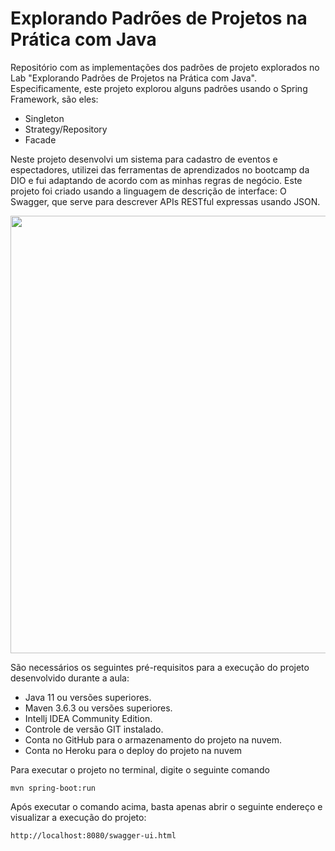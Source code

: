 # Explorando Padrões de Projetos na Prática com Java

Repositório com as implementações dos padrões de projeto explorados no Lab "Explorando Padrões de Projetos na Prática com Java". Especificamente, este projeto explorou alguns padrões usando o Spring Framework, são eles:

- Singleton
- Strategy/Repository
- Facade

Neste projeto desenvolvi um sistema para cadastro de eventos e espectadores, utilizei das ferramentas de aprendizados no bootcamp da DIO e fui adaptando de acordo com as minhas
regras de negócio.
Este projeto foi  criado usando a linguagem de descrição de interface: O Swagger, que serve para descrever APIs RESTful expressas usando JSON.

<div align="center">
<img src="https://user-images.githubusercontent.com/57770493/144141076-f4107348-258a-43af-be14-cf2c0161a91f.png" width="700px" />
</div>

São necessários os seguintes pré-requisitos para a execução do projeto desenvolvido durante a aula:

- Java 11 ou versões superiores.
- Maven 3.6.3 ou versões superiores.
- Intellj IDEA Community Edition.
- Controle de versão GIT instalado.
- Conta no GitHub para o armazenamento do projeto na nuvem.
- Conta no Heroku para o deploy do projeto na nuvem

Para executar o projeto no terminal, digite o seguinte comando

```shell-script
mvn spring-boot:run 
```

Após executar o comando acima, basta apenas abrir o seguinte endereço e visualizar a execução do projeto: 

``` 
http://localhost:8080/swagger-ui.html
```



